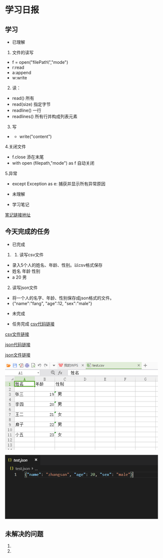 # 学习日报

## 学习

* 已理解
1. 文件的读写
-  f = open("filePath\\","mode")
- r:read
- a:append
- w:write 

2. 读：
- read() 所有
- read(size) 指定字节
- readline() 一行
- readlines() 所有行并构成列表元素

3. 写
- - write("content")

4.关闭文件
- f.close 添在末尾
- with open (filepath,"mode") as f 自动关闭

5.异常
- except Exception as e: 捕获并显示所有异常原因

* 未理解

* 学习笔记

[笔记链接地址](https://github.com/maxuedi/8.1/blob/master/笔记.md)



## 今天完成的任务

* 已完成
1. 1. 读写csv文件
- 录入5个人的姓名、年龄、性别。以csv格式保存
- 姓名 年龄 性别
-  a   20   男

2. 读写json文件
- 将一个人的名字、年龄、性别保存成json格式的文件。
- {"name":"fang", "age":12, "sex":"male"}

* 未完成


* 任务完成
[csv代码链接](https://github.com/maxuedi/8.1/blob/master/读写csv文件.py)

[csv文件链接](https://github.com/maxuedi/8.1/blob/master/test.csv)

[json代码链接](https://github.com/maxuedi/8.1/blob/master/读写json文件.py)

[json文件链接](https://github.com/maxuedi/8.1/blob/master/test.json)

![csv图片链接](https://github.com/maxuedi/8.1/blob/master/csv运行结果.png)

![json图片链接](https://github.com/maxuedi/8.1/blob/master/json运行结果.png)

## 未解决的问题

1. 
2. 